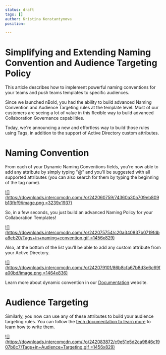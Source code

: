 ```yaml
---
status: draft
tags: []
author: Kristina Konstantynova
position: 

---
```

# **Simplifying and Extending Naming Convention and Audience Targeting Policy**

This article describes how to implement powerful naming conventions for your teams and push teams templates to specific audiences.

Since we launched nBold, you had the ability to build advanced Naming Convention and Audience Targeting rules at the template level. Most of our customers are seeing a lot of value in this flexible way to build advanced Collaboration Governance capabilities.

Today, we're announcing a new and effortless way to build those rules using Tags, in addition to the support of Active Directory custom attributes.

# **Naming Convention**

From each of your Dynamic Naming Conventions fields, you're now able to add any attribute by simply typing "@" and you'll be suggested with all supported attributes (you can also search for them by typing the beginning of the tag name).

[![](https://downloads.intercomcdn.com/i/o/242060759/74360a30a709eb809b13fbf9/image.png =3239x1937)](https://downloads.intercomcdn.com/i/o/242060759/74360a30a709eb809b13fbf9/image.png)

So, in a few seconds, you just build an advanced Naming Policy for your Collaboration Templates!

[![](https://downloads.intercomcdn.com/i/o/242075754/c20a340837b0719fdba8eb20/Tags+in+naming+convention.gif =1456x829)](https://downloads.intercomcdn.com/i/o/242075754/c20a340837b0719fdba8eb20/Tags+in+naming+convention.gif)

Also, at the bottom of the list you'll be able to add any custom attribute from your Active Directory.

[![](https://downloads.intercomcdn.com/i/o/242079101/86b8cfa67b8d3e6c69fa00bd/image.png =1464x836)](https://downloads.intercomcdn.com/i/o/242079101/86b8cfa67b8d3e6c69fa00bd/image.png)

Learn more about dynamic convention in our [Documentation](https://docs.nbold.co/governance-policies/naming-conventions) website.

# **Audience Targeting**

Similarly, you now can use any of these attributes to build your audience targeting rules. You can follow the [tech documentation to learn more](https://docs.nbold.co/governance-policies/audience-targeting.html) to learn how to write them.

[![](https://downloads.intercomcdn.com/i/o/242083872/c9e51e5d2ca9846c1907b8c7/Tags+in+Audience+Targeting.gif =1456x829)](https://downloads.intercomcdn.com/i/o/242083872/c9e51e5d2ca9846c1907b8c7/Tags+in+Audience+Targeting.gif)